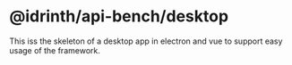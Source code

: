 # @idrinth/api-bench/desktop

This iss the skeleton of a desktop app in electron and vue to support easy usage of the framework.
